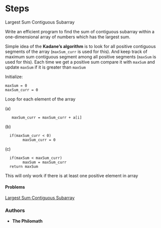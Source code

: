 # Steps
Largest Sum Contiguous Subarray

Write an efficient program to find the sum of contiguous subarray within a one-dimensional array of numbers which has the largest sum.

Simple idea of the **Kadane’s algorithm** is to look for all positive contiguous segments of the array (`maxSum_curr` is used for this).
And keep track of maximum sum contiguous segment among all positive segments (`maxSum` is used for this).
Each time we get a positive sum compare it with `maxSum` and update `maxSum` if it is greater than `maxSum`

Initialize:

    maxSum = 0
    maxSum_curr = 0

Loop for each element of the array

  (a)

       maxSum_curr = maxSum_curr + a[i]

  (b)

      if(maxSum_curr < 0)
            maxSum_curr = 0

  (c)

      if(maxSum < maxSum_curr)
            maxSum = maxSum_curr
      return maxSum

This will only work if there is at least one positive element in array

#### Problems
[Largest Sum Contiguous Subarray](../LeetCode/53.cpp)

### Authors

* **The Philomath**
